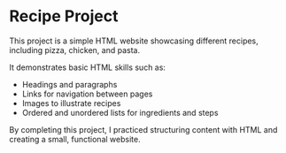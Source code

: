 # Recipe Project

This project is a simple HTML website showcasing different recipes, including pizza, chicken, and pasta.

It demonstrates basic HTML skills such as:

- Headings and paragraphs
- Links for navigation between pages
- Images to illustrate recipes
- Ordered and unordered lists for ingredients and steps

By completing this project, I practiced structuring content with HTML and creating a small, functional website.

